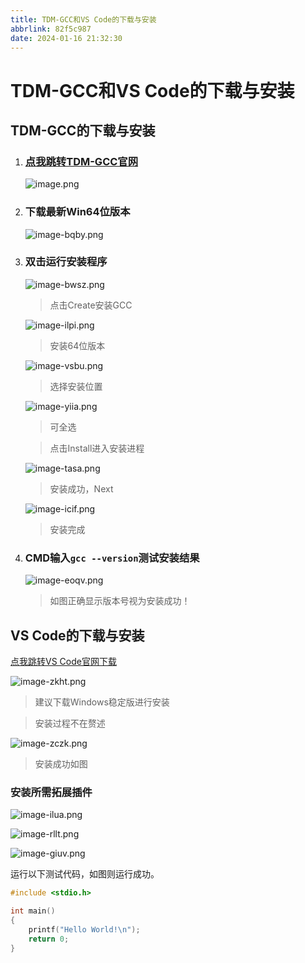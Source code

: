 ```yaml
---
title: TDM-GCC和VS Code的下载与安装
abbrlink: 82f5c987
date: 2024-01-16 21:32:30
---
```


# TDM-GCC和VS Code的下载与安装

## TDM-GCC的下载与安装

1. ### [点我跳转TDM-GCC官网](https://jmeubank.github.io/tdm-gcc/)

   ![image.png](/upload/image.png)
2. ### 下载最新Win64位版本

   ![image-bqby.png](/upload/image-bqby.png)
3. ### 双击运行安装程序

   ![image-bwsz.png](/upload/image-bwsz.png)


   > 点击Create安装GCC
   >

   ![image-ilpi.png](/upload/image-ilpi.png)

   > 安装64位版本
   >

   ![image-vsbu.png](/upload/image-vsbu.png)

   > 选择安装位置
   >

   ![image-yiia.png](/upload/image-yiia.png)

   > 可全选
   >

   > 点击Install进入安装进程
   >

   ![image-tasa.png](/upload/image-tasa.png)

   > 安装成功，Next
   >

   ![image-icif.png](/upload/image-icif.png)

   > 安装完成
   >
4. ### CMD输入`gcc --version`测试安装结果

   ![image-eoqv.png](/upload/image-eoqv.png)


   > 如图正确显示版本号视为安装成功！
   >

## VS Code的下载与安装

[点我跳转VS Code官网下载](https://code.visualstudio.com/)

![image-zkht.png](/upload/image-zkht.png)

> 建议下载Windows稳定版进行安装

> 安装过程不在赘述

![image-zczk.png](/upload/image-zczk.png)

> 安装成功如图

### 安装所需拓展插件

![image-ilua.png](/upload/image-ilua.png)

![image-rllt.png](/upload/image-rllt.png)

![image-giuv.png](/upload/image-giuv.png)

运行以下测试代码，如图则运行成功。

~~~c
#include <stdio.h>

int main()
{
    printf("Hello World!\n");
    return 0;
}

~~~
